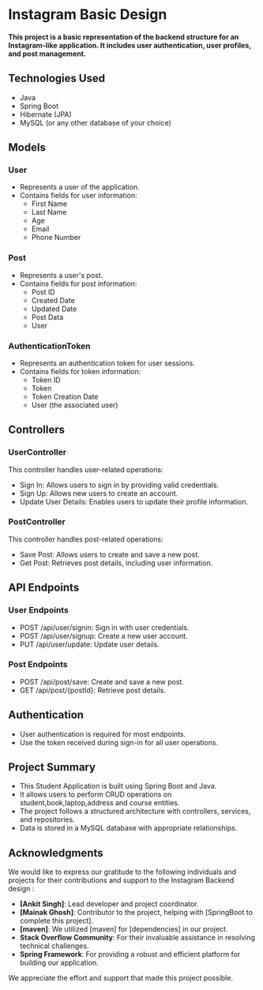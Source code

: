 # Instagram Basic Design
#### This project is a basic representation of the backend structure for an Instagram-like application. It includes user authentication, user profiles, and post management.

## Technologies Used
- Java
- Spring Boot
- Hibernate (JPA)
- MySQL (or any other database of your choice)
## Models
### User
- Represents a user of the application.
- Contains fields for user information:
    - First Name
    - Last Name
    - Age
    - Email
    - Phone Number
### Post
- Represents a user's post.
- Contains fields for post information:
    - Post ID
    - Created Date
    - Updated Date
    - Post Data
    -  User
### AuthenticationToken
- Represents an authentication token for user sessions.
- Contains fields for token information:
    - Token ID
    - Token
    - Token Creation Date
    - User (the associated user)
## Controllers
### UserController
This controller handles user-related operations:

- Sign In: Allows users to sign in by providing valid credentials.
- Sign Up: Allows new users to create an account.
- Update User Details: Enables users to update their profile information.
### PostController
This controller handles post-related operations:

- Save Post: Allows users to create and save a new post.
- Get Post: Retrieves post details, including user information.
## API Endpoints
### User Endpoints
- POST /api/user/signin: Sign in with user credentials.
- POST /api/user/signup: Create a new user account.
- PUT /api/user/update: Update user details.
### Post Endpoints
- POST /api/post/save: Create and save a new post.
- GET /api/post/{postId}: Retrieve post details.
## Authentication
- User authentication is required for most endpoints.
- Use the token received during sign-in for all user operations.
## Project Summary
- This Student Application is built using Spring Boot and Java.
- It allows users to perform CRUD operations on student,book,laptop,address and course entities.
- The project follows a structured architecture with controllers, services, and repositories.
- Data is stored in a MySQL database with appropriate relationships.


## Acknowledgments

We would like to express our gratitude to the following individuals and projects for their contributions and support to the Instagram Backend design :

- **[Ankit Singh]**: Lead developer and project coordinator.
- **[Mainak Ghosh]**: Contributor to the project, helping with [SpringBoot to complete this project].
- **[maven]**: We utilized [maven] for [dependencies] in our project.
- **Stack Overflow Community**: For their invaluable assistance in resolving technical challenges.
- **Spring Framework**: For providing a robust and efficient platform for building our application.


We appreciate the  effort and support that made this project possible.